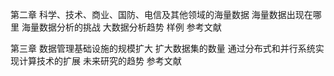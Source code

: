 第二章 科学、技术、商业、国防、电信及其他领域的海量数据
海量数据出现在哪里
海量数据分析的挑战
大数据分析趋势
样例
参考文献

第三章 数据管理基础设施的规模扩大
扩大数据集的数量
通过分布式和并行系统实现计算技术的扩展
未来研究的趋势
参考文献
